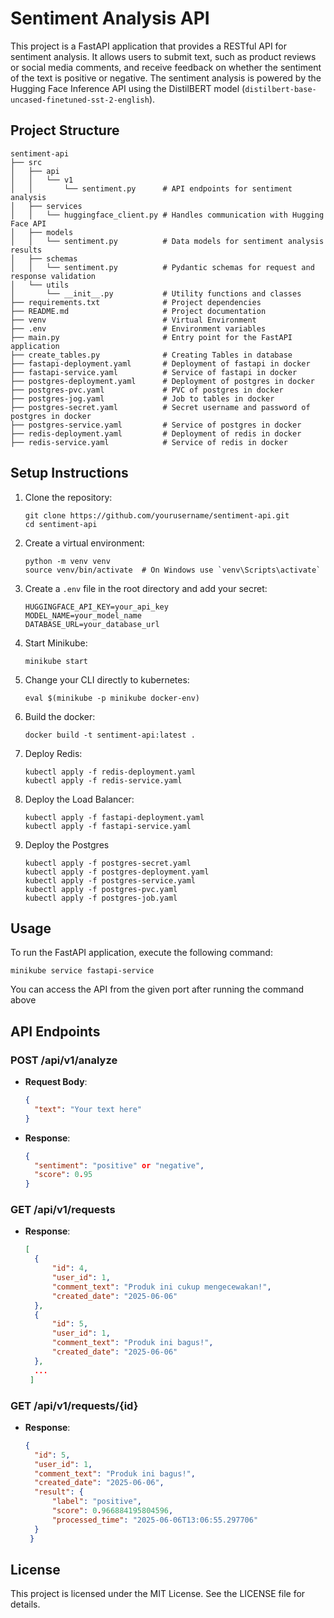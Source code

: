 # Sentiment Analysis API

This project is a FastAPI application that provides a RESTful API for sentiment analysis. It allows users to submit text, such as product reviews or social media comments, and receive feedback on whether the sentiment of the text is positive or negative. The sentiment analysis is powered by the Hugging Face Inference API using the DistilBERT model (`distilbert-base-uncased-finetuned-sst-2-english`).

## Project Structure

```
sentiment-api
├── src
│   ├── api
│   │   └── v1
│   │       └── sentiment.py      # API endpoints for sentiment analysis
│   ├── services
│   │   └── huggingface_client.py # Handles communication with Hugging Face API
│   ├── models
│   │   └── sentiment.py          # Data models for sentiment analysis results
│   ├── schemas
│   │   └── sentiment.py          # Pydantic schemas for request and response validation
│   └── utils
│       └── __init__.py           # Utility functions and classes
├── requirements.txt              # Project dependencies
├── README.md                     # Project documentation
├── venv                          # Virtual Environment
├── .env                          # Environment variables
├── main.py                       # Entry point for the FastAPI application
├── create_tables.py              # Creating Tables in database
├── fastapi-deployment.yaml       # Deployment of fastapi in docker
├── fastapi-service.yaml          # Service of fastapi in docker
├── postgres-deployment.yaml      # Deployment of postgres in docker
├── postgres-pvc.yaml             # PVC of postgres in docker
├── postgres-jog.yaml             # Job to tables in docker 
├── postgres-secret.yaml          # Secret username and password of postgres in docker
├── postgres-service.yaml         # Service of postgres in docker
├── redis-deployment.yaml         # Deployment of redis in docker
├── redis-service.yaml            # Service of redis in docker
```

## Setup Instructions

1. Clone the repository:
   ```
   git clone https://github.com/yourusername/sentiment-api.git
   cd sentiment-api
   ```

2. Create a virtual environment:
   ```
   python -m venv venv
   source venv/bin/activate  # On Windows use `venv\Scripts\activate`
   ```
   
3. Create a `.env` file in the root directory and add your secret:
   ```
   HUGGINGFACE_API_KEY=your_api_key
   MODEL_NAME=your_model_name
   DATABASE_URL=your_database_url
   ```

4. Start Minikube:
   ```
   minikube start
   ```

5. Change your CLI directly to kubernetes:
   ```
   eval $(minikube -p minikube docker-env)
   ```

6. Build the docker:
   ```
   docker build -t sentiment-api:latest .
   ```

7. Deploy Redis:
   ```
   kubectl apply -f redis-deployment.yaml
   kubectl apply -f redis-service.yaml
   ```

8. Deploy the Load Balancer:
   ```
   kubectl apply -f fastapi-deployment.yaml
   kubectl apply -f fastapi-service.yaml
   ```

9. Deploy the Postgres
   ```
   kubectl apply -f postgres-secret.yaml
   kubectl apply -f postgres-deployment.yaml
   kubectl apply -f postgres-service.yaml
   kubectl apply -f postgres-pvc.yaml
   kubectl apply -f postgres-job.yaml
   ```

## Usage

To run the FastAPI application, execute the following command:
```
minikube service fastapi-service
```

You can access the API from the given port after running the command above

## API Endpoints

### POST /api/v1/analyze

- **Request Body**: 
  ```json
  {
    "text": "Your text here"
  }
  ```

- **Response**:
  ```json
  {
    "sentiment": "positive" or "negative",
    "score": 0.95
  }
  ```

### GET /api/v1/requests

- **Response**:
  ```json
  [
    {
        "id": 4,
        "user_id": 1,
        "comment_text": "Produk ini cukup mengecewakan!",
        "created_date": "2025-06-06"
    },
    {
        "id": 5,
        "user_id": 1,
        "comment_text": "Produk ini bagus!",
        "created_date": "2025-06-06"
    },
    ...
   ]
  ```

### GET /api/v1/requests/{id}

- **Response**:
  ```json
  {
    "id": 5,
    "user_id": 1,
    "comment_text": "Produk ini bagus!",
    "created_date": "2025-06-06",
    "result": {
        "label": "positive",
        "score": 0.966884195804596,
        "processed_time": "2025-06-06T13:06:55.297706"
    }
   }
  ```

## License

This project is licensed under the MIT License. See the LICENSE file for details.
